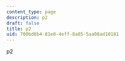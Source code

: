 ```yaml
---
content_type: page
description: p2
draft: false
title: p2
uid: 700bd6b4-81e0-4eff-8a85-5aa08ad10181
---
```

p2